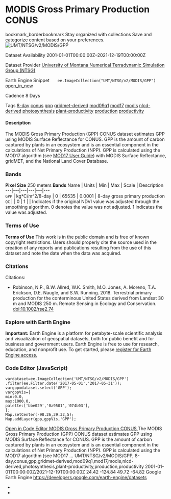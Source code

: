  
#  MODIS Gross Primary Production CONUS 
bookmark_borderbookmark Stay organized with collections  Save and categorize content based on your preferences. 
![UMT/NTSG/v2/MODIS/GPP](https://developers.google.com/earth-engine/datasets/images/UMT/UMT_NTSG_v2_MODIS_GPP_sample.png) 

Dataset Availability
    2001-01-01T00:00:00Z–2021-12-19T00:00:00Z 

Dataset Provider
     [ University of Montana Numerical Terradynamic Simulation Group (NTSG) ](https://www.ntsg.umt.edu/project/landsat/landsat-productivity.php) 

Earth Engine Snippet
     `    ee.ImageCollection("UMT/NTSG/v2/MODIS/GPP")   ` [ open_in_new ](https://code.earthengine.google.com/?scriptPath=Examples:Datasets/UMT/UMT_NTSG_v2_MODIS_GPP) 

Cadence
    8 Days 

Tags
     [8-day](https://developers.google.com/earth-engine/datasets/tags/8-day) [conus](https://developers.google.com/earth-engine/datasets/tags/conus) [gpp](https://developers.google.com/earth-engine/datasets/tags/gpp) [gridmet-derived](https://developers.google.com/earth-engine/datasets/tags/gridmet-derived) [mod09q1](https://developers.google.com/earth-engine/datasets/tags/mod09q1) [mod17](https://developers.google.com/earth-engine/datasets/tags/mod17) [modis](https://developers.google.com/earth-engine/datasets/tags/modis) [nlcd-derived](https://developers.google.com/earth-engine/datasets/tags/nlcd-derived) [photosynthesis](https://developers.google.com/earth-engine/datasets/tags/photosynthesis) [plant-productivity](https://developers.google.com/earth-engine/datasets/tags/plant-productivity) [production](https://developers.google.com/earth-engine/datasets/tags/production) [productivity](https://developers.google.com/earth-engine/datasets/tags/productivity)
#### Description
The MODIS Gross Primary Production (GPP) CONUS dataset estimates GPP using MODIS Surface Reflectance for CONUS. GPP is the amount of carbon captured by plants in an ecosystem and is an essential component in the calculations of Net Primary Production (NPP). GPP is calculated using the MOD17 algorithm (see [MOD17 User Guide](https://www.ntsg.umt.edu/files/modis/MOD17UsersGuide2015_v3.pdf)) with MODIS Surface Reflectance, gridMET, and the National Land Cover Database.
### Bands
**Pixel Size** 250 meters 
**Bands**
Name | Units | Min | Max | Scale | Description  
---|---|---|---|---|---  
`GPP` | kg*C/m^2/8-day |  0  |  65535  | 0.0001 | 8-day gross primary production  
`QC` |  |  0  |  1  |  | Indicates if the original NDVI value was adjusted through the smoothing algorithm. 0 denotes the value was not adjusted. 1 indicates the value was adjusted.  
### Terms of Use
**Terms of Use**
This work is in the public domain and is free of known copyright restrictions. Users should properly cite the source used in the creation of any reports and publications resulting from the use of this dataset and note the date when the data was acquired.
### Citations
Citations:
  * Robinson, N.P., B.W. Allred, W.K. Smith, M.O. Jones, A. Moreno, T.A. Erickson, D.E. Naugle, and S.W. Running. 2018. Terrestrial primary production for the conterminous United States derived from Landsat 30 m and MODIS 250 m. Remote Sensing in Ecology and Conservation. [doi:10.1002/rse2.74](https://doi.org/10.1002/rse2.74)


### Explore with Earth Engine
**Important:** Earth Engine is a platform for petabyte-scale scientific analysis and visualization of geospatial datasets, both for public benefit and for business and government users. Earth Engine is free to use for research, education, and nonprofit use. To get started, please [register for Earth Engine access.](https://console.cloud.google.com/earth-engine)
### Code Editor (JavaScript)
```
vardataset=ee.ImageCollection('UMT/NTSG/v2/MODIS/GPP')
.filter(ee.Filter.date('2017-05-01','2017-05-31'));
vargpp=dataset.select('GPP');
vargppVis={
min:0.0,
max:1000.0,
palette:['bbe029','0a9501','074b03'],
};
Map.setCenter(-98.26,39.32,5);
Map.addLayer(gpp,gppVis,'GPP');
```
[ Open in Code Editor ](https://code.earthengine.google.com/?scriptPath=Examples:Datasets/UMT/UMT_NTSG_v2_MODIS_GPP)
[ MODIS Gross Primary Production CONUS ](https://developers.google.com/earth-engine/datasets/catalog/UMT_NTSG_v2_MODIS_GPP)
The MODIS Gross Primary Production (GPP) CONUS dataset estimates GPP using MODIS Surface Reflectance for CONUS. GPP is the amount of carbon captured by plants in an ecosystem and is an essential component in the calculations of Net Primary Production (NPP). GPP is calculated using the MOD17 algorithm (see MOD17 …
UMT/NTSG/v2/MODIS/GPP, 8-day,conus,gpp,gridmet-derived,mod09q1,mod17,modis,nlcd-derived,photosynthesis,plant-productivity,production,productivity 
2001-01-01T00:00:00Z/2021-12-19T00:00:00Z
24.42 -124.84 49.72 -64.82 
Google Earth Engine
https://developers.google.com/earth-engine/datasets
  * [ ](https://doi.org/https://www.ntsg.umt.edu/project/landsat/landsat-productivity.php)
  * [ ](https://doi.org/https://developers.google.com/earth-engine/datasets/catalog/UMT_NTSG_v2_MODIS_GPP)


